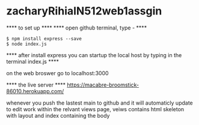 # zacharyRihiaIN512web1assgin
**** to set up ****
**** open github terminal, type - ****

```console
$ npm install express --save
$ node index.js
```
**** after install express you can startup the local host by typing in the terminal index.js ****

on the web broswer go to localhost:3000


**** the live server ****
https://macabre-broomstick-86010.herokuapp.com/

whenever you push the lastest main to github and it will automaticly update
to edit work within the relvant views page, veiws contains html skeleton with layout and index containing the body
